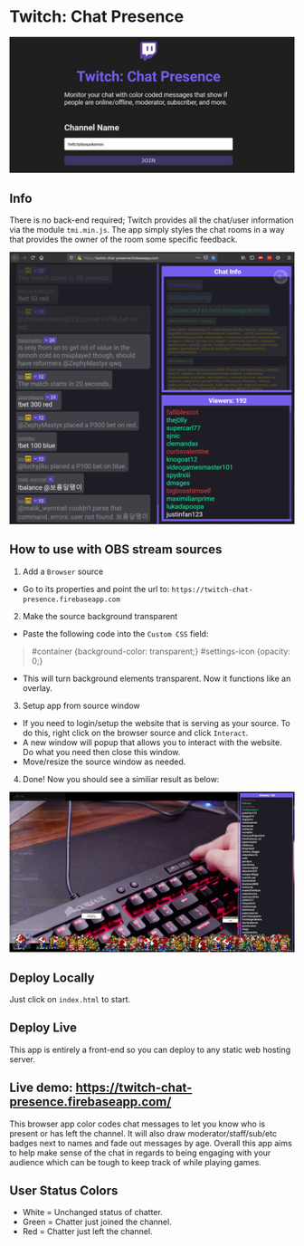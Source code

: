# Twitch: Chat Presence
![Preview Chat](https://github.com/dieharders/twitch-chat-presence/blob/master/source/preview-1.jpg)

## Info
There is no back-end required; Twitch provides all the chat/user information via the module `tmi.min.js`. The app simply styles the chat rooms in a way that provides the owner of the room some specific feedback.

![Preview Chat](https://github.com/dieharders/twitch-chat-presence/blob/master/source/preview-2.png)

## How to use with OBS stream sources
1. Add a `Browser` source
- Go to its properties and point the url to: `https://twitch-chat-presence.firebaseapp.com`
2. Make the source background transparent
- Paste the following code into the `Custom CSS` field:
> #container {background-color: transparent;}
> #settings-icon {opacity: 0;}
- This will turn background elements transparent. Now it functions like an overlay.
3. Setup app from source window
- If you need to login/setup the website that is serving as your source. To do this, right click on the browser source and click `Interact`.
- A new window will popup that allows you to interact with the website. Do what you need then close this window.
- Move/resize the source window as needed.
4. Done! Now you should see a similiar result as below:

![Preview Chat](https://github.com/dieharders/twitch-chat-presence/blob/master/source/preview-avatars.png)

## Deploy Locally
Just click on `index.html` to start.

## Deploy Live
This app is entirely a front-end so you can deploy to any static web hosting server.

## Live demo: https://twitch-chat-presence.firebaseapp.com/
This browser app color codes chat messages to let you know who is present or has left the channel. It will also draw moderator/staff/sub/etc badges next to names and fade out messages by age. Overall this app aims to help make sense of the chat in regards to being engaging with your audience which can be tough to keep track of while playing games.

## User Status Colors
- White = Unchanged status of chatter.
- Green = Chatter just joined the channel.
- Red   = Chatter just left the channel.